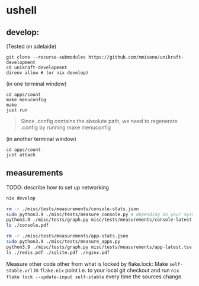# ushell

## develop:

(Tested on adelaide)

```shell
git clone --recurse-submodules https://github.com/mmisono/unikraft-development
cd unikraft-development
direnv allow # (or nix develop)
```

(in one terminal window)
```shell
cd apps/count
make menuconfig
make
just run
```

> Since .config contains the absolute path, we need to regenerate .config by running make menuconfig 

(in another terminal window)
```shell
cd apps/count
just attach
```

## measurements

TODO: describe how to set up networking

```bash
nix develop 

rm -r ./misc/tests/measurements/console-stats.json
sudo python3.9 ./misc/tests/measure_console.py # depending on your system configuration, qemu has to be started as root. In that case you have to start python as root. 
python3.9 ./misc/tests/graph.py misc/tests/measurements/console-latest.tsv
ls ./console.pdf

rm -r ./misc/tests/measurements/app-stats.json
sudo python3.9 ./misc/tests/measure_apps.py
python3.9 ./misc/tests/graph.py misc/tests/measurements/app-latest.tsv
ls ./redis.pdf ./sqlite.pdf ./nginx.pdf
```

Measure other code other from what is locked by flake.lock:
Make `self-stable.url` in `flake.nix` point i.e. to your local git checkout and run `nix flake lock --update-input self-stable` every time the sources change.
